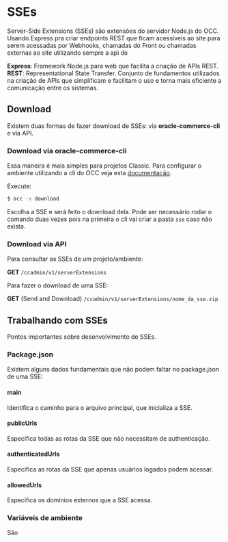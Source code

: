 # SSEs

Server-Side Extensions (SSEs) são extensões do servidor Node.js do OCC. Usando Express pra criar endpoints REST que ficam acessíveis ao site para serem acessadas por Webhooks, chamadas do Front ou chamadas externas ao site utilizando sempre a api de 

**Express**: Framework Node.js para web que facilita a criação de APIs REST.
**REST**: Representational State Transfer. Conjunto de fundamentos utilizados na criação de APIs que simplificam e facilitam o uso e torna mais eficiente a comunicação entre os sistemas.

## Download 

Existem duas formas de fazer download de SSEs: via **oracle-commerce-cli** e via API.

### Download via oracle-commerce-cli

Essa maneira é mais simples para projetos Classic. Para configurar o ambiente utilizando a cli do OCC veja esta [documentação](https://dev.azure.com/jbqconsultoria/Qualidoc/_wiki/wikis/Qualidoc.wiki/204/Configurando-o-ambiente-de-desenvolvimento).

Execute:

```bash
$ occ -x download
```

Escolha a SSE e será feito o download dela. Pode ser necessário rodar o comando duas vezes pois na primeira o cli vai criar a pasta `sse` caso não exista.

### Download via API

Para consultar as SSEs de um projeto/ambiente:

**GET**
 `/ccadmin/v1/serverExtensions`

Para fazer o download de uma SSE:

**GET**  (Send and Download)
`/ccadmin/v1/serverExtensions/nome_da_sse.zip`

## Trabalhando com SSEs

Pontos importantes sobre desenvolvimento de SSEs.

### Package.json

Existem alguns dados fundamentais que não podem faltar no package.json de uma SSE:

#### main

Identifica o caminho para o arquivo principal, que inicializa a SSE.

#### publicUrls

Especifica todas as rotas da SSE que não necessitam de authenticação.

#### authenticatedUrls

Especifica as rotas da SSE que apenas usuários logados podem acessar.

#### allowedUrls

Especifica os domínios externos que a SSE acessa. 

### Variáveis de ambiente

São 
